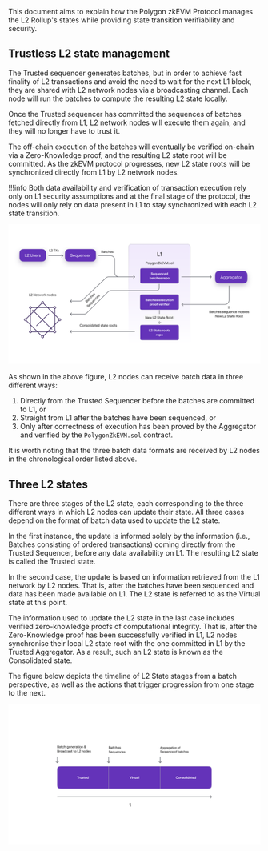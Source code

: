 This document aims to explain how the Polygon zkEVM Protocol manages the L2 Rollup's states while providing state transition verifiability and security.

## Trustless L2 state management

The Trusted sequencer generates batches, but in order to achieve fast finality of L2 transactions and avoid the need to wait for the next L1 block, they are shared with L2 network nodes via a broadcasting channel. Each node will run the batches to compute the resulting L2 state locally.

Once the Trusted sequencer has committed the sequences of batches fetched directly from L1, L2 network nodes will execute them again, and they will no longer have to trust it.

The off-chain execution of the batches will eventually be verified on-chain via a Zero-Knowledge proof, and the resulting L2 state root will be committed. As the zkEVM protocol progresses, new L2 state roots will be synchronized directly from L1 by L2 network nodes.

!!!info
    Both data availability and verification of transaction execution rely only on L1 security assumptions and at the final stage of the protocol, the nodes will only rely on data present in L1 to stay synchronized with each L2 state transition.

![figure 1](../../img/zkEVM/01L2-overview-l2-state-management.png)

As shown in the above figure, L2 nodes can receive batch data in three different ways:

1. Directly from the Trusted Sequencer before the batches are committed to L1, or
2. Straight from L1 after the batches have been sequenced, or
3. Only after correctness of execution has been proved by the Aggregator and verified by the `PolygonZkEVM.sol` contract.

It is worth noting that the three batch data formats are received by L2 nodes in the chronological order listed above.

## Three L2 states

There are three stages of the L2 state, each corresponding to the three different ways in which L2 nodes can update their state. All three cases depend on the format of batch data used to update the L2 state.

In the first instance, the update is informed solely by the information (i.e., Batches consisting of ordered transactions) coming directly from the Trusted Sequencer, before any data availability on L1. The resulting L2 state is called the Trusted state.

In the second case, the update is based on information retrieved from the L1 network by L2 nodes. That is, after the batches have been sequenced and data has been made available on L1. The L2 state is referred to as the Virtual state at this point.

The information used to update the L2 state in the last case includes verified zero-knowledge proofs of computational integrity. That is, after the Zero-Knowledge proof has been successfully verified in L1, L2 nodes synchronise their local L2 state root with the one committed in L1 by the Trusted Aggregator. As a result, such an L2 state is known as the Consolidated state.

The figure below depicts the timeline of L2 State stages from a batch perspective, as well as the actions that trigger progression from one stage to the next.

![L2 State stages timeline](../../img/zkEVM/02l2-l2-state-timeline.png)
